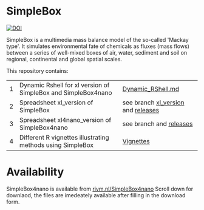 # SimpleBox

[![DOI](https://zenodo.org/badge/253434836.svg)](https://zenodo.org/badge/latestdoi/253434836)

SimpleBox is a multimedia mass balance model of the so-called 'Mackay type'. It simulates environmental fate of chemicals as fluxes (mass flows) between a series of well-mixed boxes of air, water, sediment and soil on regional, continental and global spatial scales.

This repository contains:

|     |                                                               |                                                                                                                                                 |
|-----|---------------------------------------------------------------|-------------------------------------------------------------------------------------------------------------------------------------------------|
| 1   | Dynamic Rshell for xl version of SimpleBox and SimpleBox4nano | [Dynamic_RShell.md](Dynamic_RShell.md)                                                                                                          |
| 2   | Spreadsheet xl_version of SimpleBox                           | see branch [xl_version](https://github.com/rivm-syso/SimpleBox/tree/xl_version) and [releases](https://github.com/rivm-syso/SimpleBox/releases) |
| 3   | Spreadsheet xl4nano_version of SimpleBox4nano                 | see branch and [releases](https://github.com/rivm-syso/SimpleBox/releases)                                                                      |
| 4   | Different R vignettes illustrating methods using SimpleBox    | [Vignettes](vignettes)                                                                                                                |

# Availability

SimpleBox4nano is available from [rivm.nl/SimpleBox4nano](https://www.rivm.nl/en/soil-and-water/simplebox4nano) Scroll down for downlaod, the files are imedeately available after filling in the download form.
